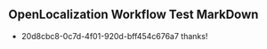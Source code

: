 ## OpenLocalization Workflow Test MarkDown
* 20d8cbc8-0c7d-4f01-920d-bff454c676a7 thanks!

<!--HONumber=Jul16_HO5-->



